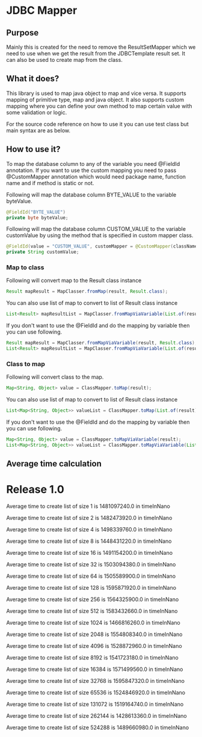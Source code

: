 # JDBC Mapper

##  Purpose

Mainly this is created for the need to remove the ResultSetMapper  which we need to use when we get the result from the JDBCTemplate result set. It can also be used to create map from the class.
## What it does?

This library is used to map java object to map and vice versa. It supports mapping of primitive type, map and java object. It also supports custom mapping where you can define your own method to map certain value with some validation or logic.

For the source code reference on how to use it you can use test class but main syntax are as below.

## How to use it?
To map the database column to any of the variable you need @FieldId annotation. If you want to use the custom mapping you need to pass @CustomMapper annotation which would need package name, function name and if method is static or not.

Following will map the database column BYTE_VALUE to the variable byteValue.
```java
@FieldId("BYTE_VALUE")
private byte byteValue;
```

Following will map the database column CUSTOM_VALUE to the variable customValue by using the method that is specified in custom mapper class.
```java 
@FieldId(value = "CUSTOM_VALUE", customMapper = @CustomMapper(className = "io.github.karanbhatt100.tools.jdbc_mapper.util.UtilFunc", methodName = "customMapperMethod", isStatic = false))
private String customValue;
```

### Map to class
Following will convert map to the Result class instance
```java 
Result mapResult = MapClasser.fromMap(result, Result.class);
```

You can also use list of map to convert to list of Result class instance
```java
List<Result> mapResultList = MapClasser.fromMapViaVariable(List.of(result), Result.class);
```

If you don't want to use the @FieldId and do the mapping by variable then you can use following.
```java
Result mapResult = MapClasser.fromMapViaVariable(result, Result.class);
List<Result> mapResultList = MapClasser.fromMapViaVariable(List.of(result), Result.class);
```

### Class to map

Following will convert class to the map.
```java 
Map<String, Object> value = ClassMapper.toMap(result);
```

You can also use list of map to convert to list of Result class instance
```java
List<Map<String, Object>> valueList = ClassMapper.toMap(List.of(result));
```

If you don't want to use the @FieldId and do the mapping by variable then you can use following.
```java
Map<String, Object> value = ClassMapper.toMapViaVariable(result);
List<Map<String, Object>> valueList = ClassMapper.toMapViaVariable(List.of(result));
```

## Average time calculation
# Release 1.0
Average time to create list of size 1 is 1481097240.0 in timeInNano

Average time to create list of size 2 is 1482473920.0 in timeInNano

Average time to create list of size 4 is 1498339760.0 in timeInNano

Average time to create list of size 8 is 1448431220.0 in timeInNano

Average time to create list of size 16 is 1491154200.0 in timeInNano

Average time to create list of size 32 is 1503094380.0 in timeInNano

Average time to create list of size 64 is 1505589900.0 in timeInNano

Average time to create list of size 128 is 1595871920.0 in timeInNano

Average time to create list of size 256 is 1564325900.0 in timeInNano

Average time to create list of size 512 is 1583432660.0 in timeInNano

Average time to create list of size 1024 is 1466816260.0 in timeInNano

Average time to create list of size 2048 is 1554808340.0 in timeInNano

Average time to create list of size 4096 is 1528872960.0 in timeInNano

Average time to create list of size 8192 is 1541723180.0 in timeInNano

Average time to create list of size 16384 is 1571499560.0 in timeInNano

Average time to create list of size 32768 is 1595847320.0 in timeInNano

Average time to create list of size 65536 is 1524846920.0 in timeInNano

Average time to create list of size 131072 is 1519164740.0 in timeInNano

Average time to create list of size 262144 is 1428613360.0 in timeInNano

Average time to create list of size 524288 is 1489660980.0 in timeInNano